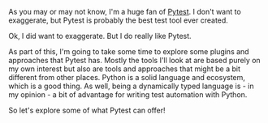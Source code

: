 As you may or may not know, I'm a huge fan of [Pytest](https://pytest.org). I don't want to exaggerate, but Pytest is probably the best test tool ever created. 

Ok, I did want to exaggerate. But I do really like Pytest. 

As part of this, I'm going to take some time to explore some plugins and approaches that Pytest has. Mostly the tools I'll look at are based purely on my own interest but also are tools and approaches that might be a bit different from other places. Python is a solid language and ecosystem, which is a good thing. As well, being a dynamically typed language is - in my opinion - a bit of advantage for writing test automation with Python.

So let's explore some of what Pytest can offer!